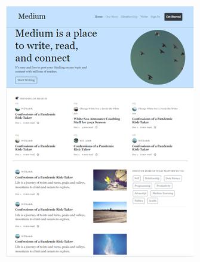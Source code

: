 <img src="https://github.com/Hasyigit/Medium-Clone/blob/master/img/mediumgorsel.png?raw=true" alt="Paris" class="center">




